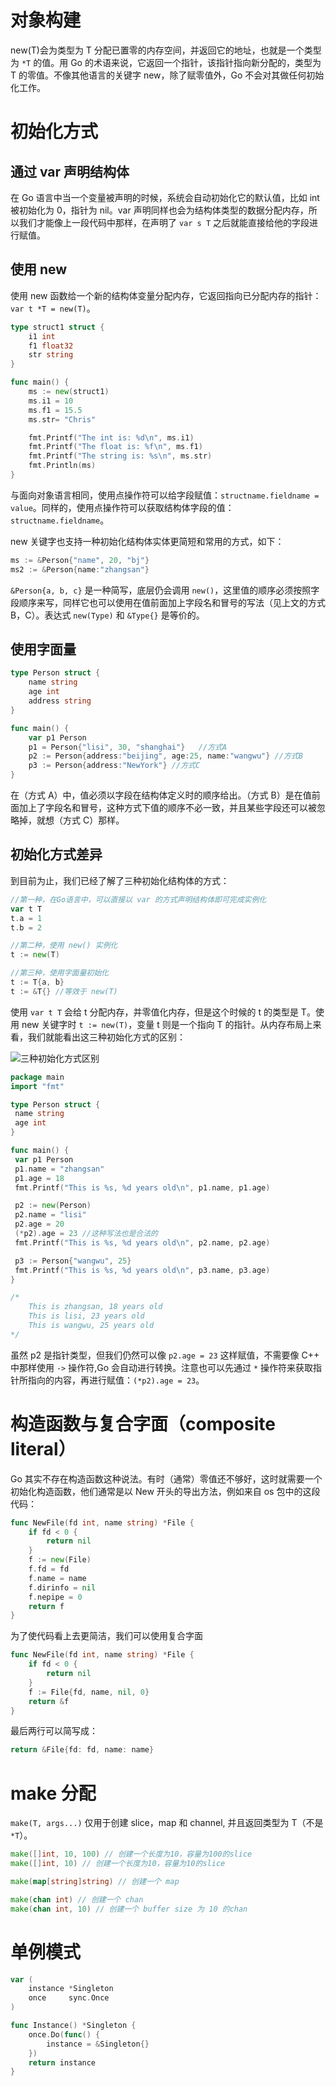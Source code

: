 # 对象构建

new(T)会为类型为 T 分配已置零的内存空间，并返回它的地址，也就是一个类型为 `*T` 的值。用 Go 的术语来说，它返回一个指针，该指针指向新分配的，类型为 T 的零值。不像其他语言的关键字 new，除了赋零值外，Go 不会对其做任何初始化工作。

# 初始化方式

## 通过 var 声明结构体

在 Go 语言中当一个变量被声明的时候，系统会自动初始化它的默认值，比如 int 被初始化为 0，指针为 nil。var 声明同样也会为结构体类型的数据分配内存，所以我们才能像上一段代码中那样，在声明了 `var s T` 之后就能直接给他的字段进行赋值。

## 使用 new

使用 new 函数给一个新的结构体变量分配内存，它返回指向已分配内存的指针：`var t *T = new(T)`。

```go
type struct1 struct {
    i1 int
    f1 float32
    str string
}

func main() {
    ms := new(struct1)
    ms.i1 = 10
    ms.f1 = 15.5
    ms.str= "Chris"

    fmt.Printf("The int is: %d\n", ms.i1)
    fmt.Printf("The float is: %f\n", ms.f1)
    fmt.Printf("The string is: %s\n", ms.str)
    fmt.Println(ms)
}
```

与面向对象语言相同，使用点操作符可以给字段赋值：`structname.fieldname = value`。同样的，使用点操作符可以获取结构体字段的值：`structname.fieldname`。

new 关键字也支持一种初始化结构体实体更简短和常用的方式，如下：

```go
ms := &Person{"name", 20, "bj"}
ms2 := &Person{name:"zhangsan"}
```

`&Person{a, b, c}` 是一种简写，底层仍会调用 `new()`，这里值的顺序必须按照字段顺序来写，同样它也可以使用在值前面加上字段名和冒号的写法（见上文的方式 B，C）。表达式 `new(Type)` 和 `&Type{}` 是等价的。

## 使用字面量

```go
type Person struct {
    name string
    age int
    address string
}

func main() {
    var p1 Person
    p1 = Person{"lisi", 30, "shanghai"}   //方式A
    p2 := Person{address:"beijing", age:25, name:"wangwu"} //方式B
    p3 := Person{address:"NewYork"} //方式C
}
```

在（方式 A）中，值必须以字段在结构体定义时的顺序给出。（方式 B）是在值前面加上了字段名和冒号，这种方式下值的顺序不必一致，并且某些字段还可以被忽略掉，就想（方式 C）那样。

## 初始化方式差异

到目前为止，我们已经了解了三种初始化结构体的方式：

```go
//第一种，在Go语言中，可以直接以 var 的方式声明结构体即可完成实例化
var t T
t.a = 1
t.b = 2

//第二种，使用 new() 实例化
t := new(T)

//第三种，使用字面量初始化
t := T{a, b}
t := &T{} //等效于 new(T)
```

使用 `var t T` 会给 t 分配内存，并零值化内存，但是这个时候的 t 的类型是 T。使用 new 关键字时 `t := new(T)`，变量 t 则是一个指向 T 的指针。从内存布局上来看，我们就能看出这三种初始化方式的区别：

![三种初始化方式区别](https://s2.ax1x.com/2019/11/30/QZlfw6.png)

```go
package main
import "fmt"

type Person struct {
 name string
 age int
}

func main() {
 var p1 Person
 p1.name = "zhangsan"
 p1.age = 18
 fmt.Printf("This is %s, %d years old\n", p1.name, p1.age)

 p2 := new(Person)
 p2.name = "lisi"
 p2.age = 20
 (*p2).age = 23 //这种写法也是合法的
 fmt.Printf("This is %s, %d years old\n", p2.name, p2.age)

 p3 := Person{"wangwu", 25}
 fmt.Printf("This is %s, %d years old\n", p3.name, p3.age)
}

/*
	This is zhangsan, 18 years old
	This is lisi, 23 years old
	This is wangwu, 25 years old
*/
```

虽然 p2 是指针类型，但我们仍然可以像 `p2.age = 23` 这样赋值，不需要像 C++ 中那样使用 `->` 操作符,Go 会自动进行转换。注意也可以先通过 `*` 操作符来获取指针所指向的内容，再进行赋值：`(*p2).age = 23`。

# 构造函数与复合字面（composite literal）

Go 其实不存在构造函数这种说法。有时（通常）零值还不够好，这时就需要一个初始化构造函数，他们通常是以 New 开头的导出方法，例如来自 os 包中的这段代码：

```go
func NewFile(fd int, name string) *File {
	if fd < 0 {
		return nil
	}
	f := new(File)
	f.fd = fd
	f.name = name
	f.dirinfo = nil
	f.nepipe = 0
	return f
}
```

为了使代码看上去更简洁，我们可以使用复合字面

```go
func NewFile(fd int, name string) *File {
    if fd < 0 {
        return nil
    }
    f := File{fd, name, nil, 0}
    return &f
}
```

最后两行可以简写成：

```go
return &File{fd: fd, name: name}
```

# make 分配

`make(T, args...)` 仅用于创建 slice，map 和 channel, 并且返回类型为 T（不是 `*T`）。

```go
make([]int, 10, 100) // 创建一个长度为10，容量为100的slice
make([]int, 10) // 创建一个长度为10，容量为10的slice

make(map[string]string) // 创建一个 map

make(chan int) // 创建一个 chan
make(chan int, 10) // 创建一个 buffer size 为 10 的chan
```

# 单例模式

```go
var (
	instance *Singleton
	once     sync.Once
)

func Instance() *Singleton {
	once.Do(func() {
		instance = &Singleton{}
	})
	return instance
}
```
